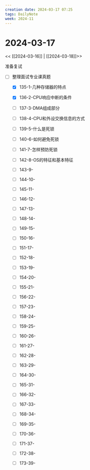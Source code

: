 ```yaml
---
creation date: 2024-03-17 07:25
tags: DailyNote
week: 2024-11
---
```


# 2024-03-17

<< [[2024-03-16]] | [[2024-03-18]]>>


准备复试
- [ ] 整理面试专业课真题
	- [x] 135-1-几种存储器的特点
	- [x] 136-2-CPU响应中断的条件
	- [ ] 137-3-DMA组成部分
	- [ ] 138-4-CPU和外设交换信息的方式
	- [ ] 139-5-什么是死锁
	- [ ] 140-6-如何避免死锁
	- [ ] 141-7-怎样预防死锁
	- [ ] 142-8-OS的特征和基本特征
	- [ ] 143-9-
	- [ ] 144-10-
	- [ ] 145-11-
	- [ ] 146-12-
	- [ ] 147-13-
	- [ ] 148-14-
	- [ ] 149-15-
	- [ ] 150-16-
	- [ ] 151-17-
	- [ ] 152-18-
	- [ ] 153-19-
	- [ ] 154-20-
	- [ ] 155-21-
	- [ ] 156-22-
	- [ ] 157-23-
	- [ ] 158-24-
	- [ ] 159-25-
	- [ ] 160-26-
	- [ ] 161-27-
	- [ ] 162-28-
	- [ ] 163-29-
	- [ ] 164-30-
	- [ ] 165-31-
	- [ ] 166-32-
	- [ ] 167-33-
	- [ ] 168-34-
	- [ ] 169-35-
	- [ ] 170-36-
	- [ ] 171-37-
	- [ ] 172-38-
	- [ ] 173-39-

